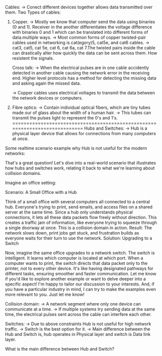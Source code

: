 Cables:
-> Conect different devices together allows data transmitted over them.
Two Types of cables:
1. Copper.
   -> Mostly we know that computer send the data using binaries (0 and 1). Receiver in the another differentiates the voltage difference with binaries 0 and 1 which can be translated into different forms of data.multiple ways.
   -> Most common forms of copper twisted-pair cables used in networking is cat(egory)5, cat5e, and cat6 cables.
   -> cat3, cat5, cat 5e, cat 6, cat 6a, cat 7.The twisted pairs inside the cable can drastically alter how quickly the data can be sent across them. How resistent the signals.

   Cross talk:
   -> When the electrical pulses are in one cable accidently detected in another cable causing the network error in the receiving end. Higher level protocols has a method for detecting the missing data and asking again
   the missed data.

   -> Copper cables uses electrical voltages to transmit the data between the network devices or computers. 
   
2. Fibre optics:
   -> Contain individual optical fibers, which are tiny tubes made our of glass about the width of a human hair.
   -> This tubes can transmit the pulses light to represent the 0's and 1's.
============================================================================
Hubs and Switches:
-> Hub is a physical layer device that allows for connections from many computers at once.

Some realtime scenario example why Hub is not useful for the modern networks:

That's a great question!  Let's dive into a real-world scenario that illustrates how hubs and switches work, relating it back to what we're learning about collision domains.

Imagine an office setting:

Scenario:  A Small Office with a Hub 

Think of a small office with several computers all connected to a central hub.
Everyone's trying to print, send emails, and access files on a shared server at the same time.
Since a hub only understands physical connections, it lets all these data packets flow freely without direction.
This creates a traffic jam of information, like everyone trying to squeeze through a single doorway at once. This is a collision domain in action.
Result: The network slows down, print jobs get stuck, and frustration builds as everyone waits for their turn to use the network.
Solution: Upgrading to a Switch

Now, imagine the same office upgrades to a network switch.
The switch is intelligent. It learns which computer is located at which port.
When a computer wants to print, the switch directs that data packet only to the printer, not to every other device.
It's like having designated pathways for different tasks, ensuring smoother and faster communication.
Let me know if you'd like to explore another example or want to delve deeper into a specific aspect! I'm happy to tailor our discussion to your interests.  And, if you have a particular industry in mind, I can try to make the examples even more relevant to you. Just let me know! 

Collision domain:
-> A network segment where only one device can communicate at a time.
-> If multiple systems try sending data at the same time, the electrical pulses sent across the cable can interfere each other. 

Switches: 
-> Due to above constraints Hub is not useful for high network traffic. 
-> Switch is the best option for it. 
-> Main difference between the Hub and Switch is, hub operates in Physical layer and switch is Data link layer. 

What is the main difference between Hub and Switch?


